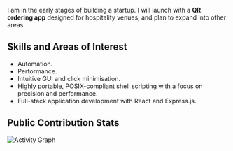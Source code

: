 I am in the early stages of building a startup. I will launch with a **QR ordering app** designed for hospitality venues, and plan to expand into other areas.

## Skills and Areas of Interest

- Automation.
- Performance.
- Intuitive GUI and click minimisation.
- Highly portable, POSIX-compliant shell scripting with a focus on precision and performance.
- Full-stack application development with React and Express.js.

## Public Contribution Stats

<!-- ![GitHub Stats](https://github-readme-stats.vercel.app/api?username=rzjnzk) -->
<!-- ![Most Used Languages in Public Repositories](https://github-readme-stats.vercel.app/api/top-langs/?username=rzjnzk) -->
<!-- https://github.com/rahul-jha98/github-stats-transparent -->
![Activity Graph](https://github-readme-activity-graph.vercel.app/graph?username=rzjnzk&theme=github-compact)
